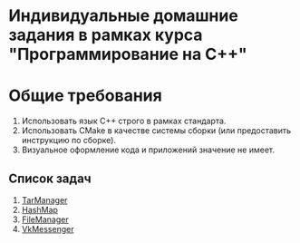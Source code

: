 # Индивидуальные домашние задания в рамках курса "Программирование на C++"

# Общие требования
1. Использовать язык C++ строго в рамках стандарта.
2. Использовать CMake в качестве системы сборки (или предоставить инструкцию по сборке).
3. Визуальное оформление кода и приложений значение не имеет.

## Список задач
1. [TarManager](TarManager.md)
2. [HashMap](HashMap.md)
3. [FileManager](FileManager.md)
4. [VkMessenger](VkMessenger.md)
